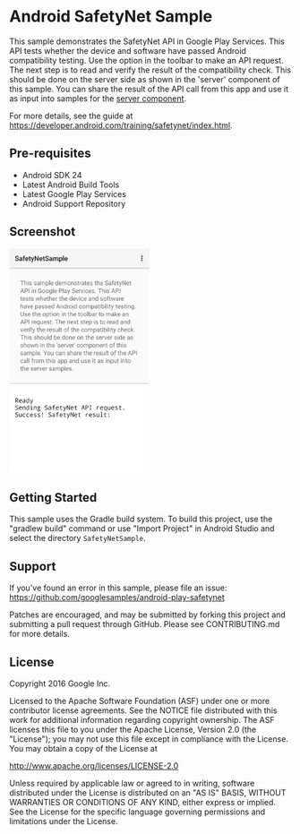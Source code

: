 Android SafetyNet Sample
===================================

This sample demonstrates the SafetyNet API in Google Play Services. This API tests
whether the device and software have passed Android compatibility testing.
Use the option in the toolbar to make an API request.
The next step is to read and verify the result of the compatibility check. This should be done on
the server side as shown in the 'server' component of this sample.
You can share the result of the API call from this app and use it as input into samples for the
[server component](../../server).

For more details, see the guide at https://developer.android.com/training/safetynet/index.html.

Pre-requisites
--------------

- Android SDK 24
- Latest Android Build Tools
- Latest Google Play Services
- Android Support Repository

Screenshot
-------------

<img src="screenshots/app.png" height="400" alt="Screenshot"/>

Getting Started
---------------

This sample uses the Gradle build system. To build this project, use the
"gradlew build" command or use "Import Project" in Android Studio and select the directory
`SafetyNetSample`.

Support
-------

If you've found an error in this sample, please file an issue:
https://github.com/googlesamples/android-play-safetynet

Patches are encouraged, and may be submitted by forking this project and
submitting a pull request through GitHub. Please see CONTRIBUTING.md for more details.

License
-------

Copyright 2016 Google Inc.

Licensed to the Apache Software Foundation (ASF) under one or more contributor
license agreements.  See the NOTICE file distributed with this work for
additional information regarding copyright ownership.  The ASF licenses this
file to you under the Apache License, Version 2.0 (the "License"); you may not
use this file except in compliance with the License.  You may obtain a copy of
the License at

http://www.apache.org/licenses/LICENSE-2.0

Unless required by applicable law or agreed to in writing, software
distributed under the License is distributed on an "AS IS" BASIS, WITHOUT
WARRANTIES OR CONDITIONS OF ANY KIND, either express or implied.  See the
License for the specific language governing permissions and limitations under
the License.

